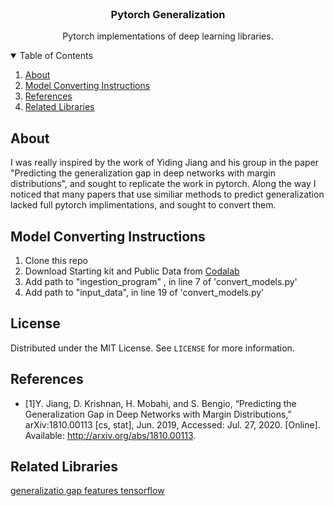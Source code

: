 
<br />
<p align="center">

  <h3 align="center">Pytorch Generalization</h3>

  <p align="center">
	Pytorch implementations of deep learning libraries. 
  </p>
</p>

<!-- TABLE OF CONTENTS -->
<details open="open">
  <summary>Table of Contents</summary>
  <ol>
    <li>
      <a href="#About">About</a>
    </li>
    <li><a href="#model converting instructions">Model Converting Instructions</a></li>
    <li><a href="#references">References</a></li>
    <li><a href="#related libraries">Related Libraries</a></li>
  </ol>

<!-- ABOUT -->
## About 

I was really inspired by the work of Yiding Jiang and his group in the paper "Predicting the generalization gap in deep networks with margin distributions", and sought to replicate the work in pytorch. Along the way I noticed that many papers that use similiar methods to predict generalization lacked full pytorch implimentations, and sought to convert them. 


<!-- MODEL CONVERTING INSTRUCTIONS -->
## Model Converting Instructions

1. Clone this repo
2. Download Starting kit and Public Data from [Codalab](https://competitions.codalab.org/competitions/25301#learn_the_details-get_starting_kit)
3. Add path to "ingestion_program" , in line 7 of 'convert_models.py'
4. Add path to "input_data", in line 19 of 'convert_models.py'

<!-- LICENSE -->
## License

Distributed under the MIT License. See `LICENSE` for more information.

<!-- References -->
## References
* [1]Y. Jiang, D. Krishnan, H. Mobahi, and S. Bengio, “Predicting the Generalization Gap in Deep Networks with Margin Distributions,” arXiv:1810.00113 [cs, stat], Jun. 2019, Accessed: Jul. 27, 2020. [Online]. Available: http://arxiv.org/abs/1810.00113.


<!-- Related Libraries -->
## Related Libraries

[generalizatio gap features tensorflow ](https://github.com/mostafaelaraby/generalization-gap-features-tensorflow)
